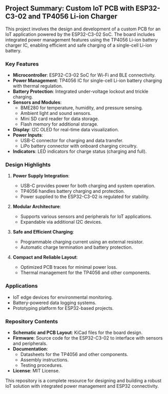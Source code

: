 ## Project Summary: Custom IoT PCB with ESP32-C3-02 and TP4056 Li-ion Charger

This project involves the design and development of a custom PCB for an IoT application powered by the ESP32-C3-02 SoC. The board includes integrated power management features using the TP4056 Li-ion battery charger IC, enabling efficient and safe charging of a single-cell Li-ion battery.

### Key Features

- **Microcontroller**: ESP32-C3-02 SoC for Wi-Fi and BLE connectivity.
- **Power Management**: TP4056 IC for single-cell Li-ion battery charging with thermal regulation.
- **Battery Protection**: Integrated under-voltage lockout and trickle charging.
- **Sensors and Modules**:
  - BME280 for temperature, humidity, and pressure sensing.
  - Ambient light and sound sensors.
  - Mini SD card reader for data storage.
  - Flash memory for additional storage.
- **Display**: I2C OLED for real-time data visualization.
- **Power Inputs**:
  - USB-C connector for charging and data transfer.
  - LiPo battery connector with onboard charging circuitry.
- **Indicators**: LED indicators for charge status (charging and full).

### Design Highlights

1. **Power Supply Integration**:
   - USB-C provides power for both charging and system operation.
   - TP4056 handles battery charging and protection.
   - Power supplied to the ESP32-C3-02 is regulated for stability.

2. **Modular Architecture**:
   - Supports various sensors and peripherals for IoT applications.
   - Expandable via additional I2C devices.

3. **Safe and Efficient Charging**:
   - Programmable charging current using an external resistor.
   - Automatic charge termination and battery protection.

4. **Compact and Reliable Layout**:
   - Optimized PCB traces for minimal power loss.
   - Thermal management for the TP4056 and other components.

### Applications

- IoT edge devices for environmental monitoring.
- Battery-powered data logging systems.
- Prototyping platform for ESP32-based projects.

### Repository Contents

- **Schematic and PCB Layout**: KiCad files for the board design.
- **Firmware**: Source code for the ESP32-C3-02 to interface with sensors and peripherals.
- **Documentation**:
  - Datasheets for the TP4056 and other components.
  - Assembly instructions.
  - Testing procedures.
- **License**: MIT License.

This repository is a complete resource for designing and building a robust IoT solution with integrated power management and ESP32 connectivity.
